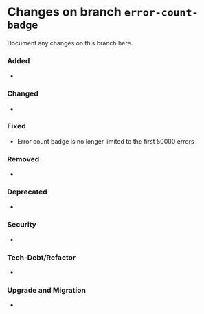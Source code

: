 # Changes on branch `error-count-badge`
Document any changes on this branch here.
### Added
- 

### Changed
- 

### Fixed
- Error count badge is no longer limited to the first 50000 errors

### Removed
- 

### Deprecated
- 

### Security
- 

### Tech-Debt/Refactor
- 

### Upgrade and Migration
- 

